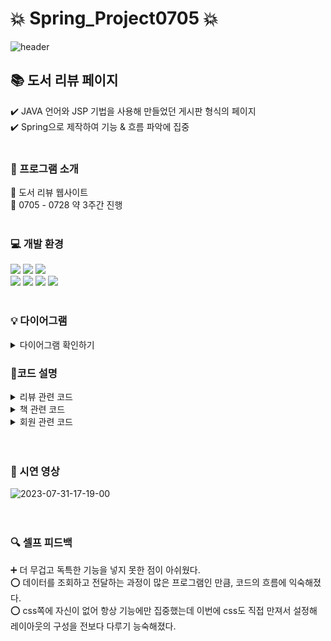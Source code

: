 # :collision: Spring_Project0705 :collision:

![header](https://capsule-render.vercel.app/api?type=waving&color=e9ec69&height=300&section=header&text=Book%20Review&fontColor=ffffff&fontSize=70&animation=fadeIn)

## :books: 도서 리뷰 페이지
:heavy_check_mark: JAVA 언어와 JSP 기법을 사용해 만들었던 게시판 형식의 페이지 <br>
:heavy_check_mark: Spring으로 제작하여 기능 & 흐름 파악에 집중 <br><br>


### :pushpin: 프로그램 소개 
:notebook_with_decorative_cover: 도서 리뷰 웹사이트 <br>
:date: 0705 - 0728 약 3주간 진행 <br><br>

### :computer: 개발 환경 
  <img src="https://img.shields.io/badge/html5-E34F26?style=for-the-badge&logo=html5&logoColor=white"> <img src="https://img.shields.io/badge/apache tomcat-F8DC75?style=for-the-badge&logo=apachetomcat&logoColor=white"> <img src="https://img.shields.io/badge/oracle-F80000?style=for-the-badge&logo=oracle&logoColor=white"> 
 <br> <img src="https://img.shields.io/badge/java-007396?style=for-the-badge&logo=java&logoColor=white"> <img src="https://img.shields.io/badge/css-1572B6?style=for-the-badge&logo=css3&logoColor=white"> <img src="https://img.shields.io/badge/spring-6DB33F?style=for-the-badge&logo=spring&logoColor=white">  <img src="https://img.shields.io/badge/github-181717?style=for-the-badge&logo=github&logoColor=white">
<br><br>

### :bulb: 다이어그램
 <details>
 <summary> 다이어그램 확인하기 </summary>
   
 #### :black_nib:요구사항 명세서
 ![요구사항명세서](https://github.com/audelahd/Spring_project0705/assets/114639084/e8829116-1839-475d-9fd0-39acec976b62)

 #### :black_nib:ERD
 ![테이블관계설정](https://github.com/audelahd/Spring_project0705/assets/114639084/0b6050f7-2dc0-49da-8541-3e66c9ba275c)

 #### :black_nib:유스케이스 
![Usecase](https://github.com/audelahd/Spring_project0705/assets/114639084/b0891cb0-8f1b-475e-9c2c-a10b420415cd)

 #### :black_nib:클래스 다이어그램 
 ![Class](https://github.com/audelahd/Spring_project0705/assets/114639084/751d6b98-ea68-4170-b19a-3ea92b6f9af5)

 </details>

### :pushpin:코드 설명
<details>
<summary> 리뷰 관련 코드</summary>

#### :page_with_curl:SQL문을 작성한 xml 파일 
<br><br>![board_mybatis_mappers_board](https://github.com/audelahd/Spring_project0705/assets/114639084/469f12b5-1c58-4ca6-9960-160d8035bd4c)
<br><br>![board_mybatis_mappers_board_2](https://github.com/audelahd/Spring_project0705/assets/114639084/fae56f0f-d074-4266-a317-c727e1d3b761)
<br><br>
#### :page_with_curl:SQL문으로 나온 정보/결과 값을 Service에 전달하는 DAO
<br><br>![board_dao_boardDAO](https://github.com/audelahd/Spring_project0705/assets/114639084/adc87681-7d26-4a94-afe2-845a514eb898)
<br><br>![board_dao_boardDAOImpl_1](https://github.com/audelahd/Spring_project0705/assets/114639084/de123fba-b95e-40e5-974b-b99edd8bdf15)
<br><br>![board_dao_boardDAOImpl_2](https://github.com/audelahd/Spring_project0705/assets/114639084/777df211-1a25-4f31-bc3a-3e5cd8572e6f)
<br><br>
#### :page_with_curl:컨트롤러에서 호출되는 Service
<br><br>![board_service_boardService](https://github.com/audelahd/Spring_project0705/assets/114639084/0054e7d0-2f61-401a-927a-89b392b3869f)
<br><br>![board_service_boardServiceImpl_1](https://github.com/audelahd/Spring_project0705/assets/114639084/d73f4a22-fa6f-4794-9fa6-89cd61570255)
<br><br>![board_service_boardServiceImpl_2](https://github.com/audelahd/Spring_project0705/assets/114639084/de10b6a6-7fe7-4b46-a702-0116823a4c49)
<br><br>
#### :page_with_curl:컨트롤러
![board_controller_boardController](https://github.com/audelahd/Spring_project0705/assets/114639084/65dccc46-9f5b-4f72-b0ce-e424bc90ae89)
<br><br>![board_controller_boardControllerImpl_1](https://github.com/audelahd/Spring_project0705/assets/114639084/94fa233f-1281-41d4-b408-4efe8bc6df93)
<br><br>![board_controller_boardControllerImpl_2](https://github.com/audelahd/Spring_project0705/assets/114639084/f0da6922-a90f-46a9-a482-47bcb3fff2b3)
<br><br>![board_controller_boardControllerImpl_3](https://github.com/audelahd/Spring_project0705/assets/114639084/5d6752e9-5035-445d-a30e-f7a53b9833fe)
<br><br>![board_controller_boardControllerImpl_4](https://github.com/audelahd/Spring_project0705/assets/114639084/c6bb8ccd-55c5-465f-81bb-151af82c7526)
<br><br>![board_controller_boardControllerImpl_5](https://github.com/audelahd/Spring_project0705/assets/114639084/fb687a9b-d95c-4a8b-bd51-a93df3dfb61e)
<br><br>

##### :page_with_curl:VO - Getter&Setter 외 수정사항
  ![board_vo_articleVO](https://github.com/audelahd/Spring_project0705/assets/114639084/00a276bc-99b4-40dc-ad31-f57b13697938)
<br><br>출력할 때 숫자보다 별 아이콘이 보기 편할 것이라고 가정해서 별 아이콘을 String 형식으로 리턴한다. <br><br>

</details>

<details>
<summary> 책 관련 코드</summary>
  
  #### :page_with_curl:SQL문을 작성한 xml 파일 
  <br><br>![book_mybatis_mappers_book](https://github.com/audelahd/Spring_project0705/assets/114639084/bff5076b-cf35-4493-b05d-59c2a45583b5)
<br><br>
  #### :page_with_curl:SQL문으로 나온 정보/결과 값을 Service에 전달하는 DAO
  <br><br>![book_dao_bookDAO](https://github.com/audelahd/Spring_project0705/assets/114639084/c84bed75-788e-47d8-841d-61f5cc52f018)
<br><br>![book_dao_bookDAOImpl](https://github.com/audelahd/Spring_project0705/assets/114639084/e4bdc7f8-c2cc-4215-a897-2e524318796f)
<br><br>
  #### :page_with_curl:컨트롤러에서 호출되는 Service
 <br><br> ![book_service_bookService](https://github.com/audelahd/Spring_project0705/assets/114639084/13f7790d-1429-458e-ac77-6d29adc05165)
<br><br>![book_service_bookServiceImpl](https://github.com/audelahd/Spring_project0705/assets/114639084/fe10fdf4-663d-408f-84a2-f643c768ea94)
<br><br>
  #### :page_with_curl:컨트롤러
 <br><br> ![book_controller_bookController](https://github.com/audelahd/Spring_project0705/assets/114639084/f3c4fcb7-7358-4b31-b558-b97946cb22bd)
<br><br>![book_controller_bookControllerImpl](https://github.com/audelahd/Spring_project0705/assets/114639084/17c3a631-a5cc-446e-8f22-cb5d0faf6b94)
<br><br>
</details>

<details>
<summary> 회원 관련 코드</summary>

  #### :page_with_curl:SQL문을 작성한 xml 파일 
  <br><br>![member_mybatis_mappers_member](https://github.com/audelahd/Spring_project0705/assets/114639084/43e1aae7-ab39-4f73-9489-d7c204335cfa)
<br><br>
  #### :page_with_curl:SQL문으로 나온 정보/결과 값을 Service에 전달하는 DAO
<br><br>  ![member_dao_memberDAO](https://github.com/audelahd/Spring_project0705/assets/114639084/2b3189c2-190a-4d4f-b98f-fb4e52d28e05)
<br><br>![member_dao_memberDAOImpl](https://github.com/audelahd/Spring_project0705/assets/114639084/fca15e60-7c3a-409b-ba9e-0af696a805ac)
<br><br>
  #### :page_with_curl:컨트롤러에서 호출되는 Service
 <br><br> ![member_service_memberService](https://github.com/audelahd/Spring_project0705/assets/114639084/381ef817-93c0-4cd7-95ba-bb581d3773ee)
<br><br>![member_service_memberServiceImpl](https://github.com/audelahd/Spring_project0705/assets/114639084/c2f0bb4a-543a-403b-b763-e7796ac76651)
<br><br>
  #### :page_with_curl:컨트롤러
  <br><br>![member_controller_memberController](https://github.com/audelahd/Spring_project0705/assets/114639084/3286233a-4ce5-4771-85da-90a3b1c61d04)
<br><br>![member_controller_memberControllerImpl_1](https://github.com/audelahd/Spring_project0705/assets/114639084/c19a4ed1-7637-4cb1-b5a3-40cf266841db)
<br><br>![member_controller_memberControllerImpl_2](https://github.com/audelahd/Spring_project0705/assets/114639084/ec91d2af-5099-4d06-8435-28a6bb19e92f)
<br><br>
  
</details>
<br><br>

### :movie_camera: 시연 영상
![2023-07-31-17-19-00](https://github.com/audelahd/Spring_project0705/assets/114639084/6d911a97-7637-4f8f-8dc8-012ebe8fa8d8)
<br><br><br>

### :mag: 셀프 피드백
:heavy_plus_sign: 더 무겁고 독특한 기능을 넣지 못한 점이 아쉬웠다. <br>
:o: 데이터를 조회하고 전달하는 과정이 많은 프로그램인 만큼, 코드의 흐름에 익숙해졌다. <br>
:o: css쪽에 자신이 없어 항상 기능에만 집중했는데 이번에 css도 직접 만져서 설정해 레이아웃의 구성을 전보다 다루기 능숙해졌다. <br> <br> <br>
